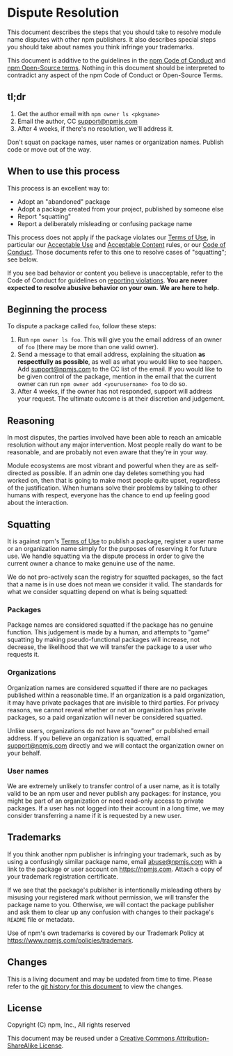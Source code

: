 # Dispute Resolution

This document describes the steps that you should take to resolve module
name disputes with other npm publishers.  It also describes special steps
you should take about names you think infringe your trademarks.

This document is additive to the guidelines in the
[npm Code of Conduct](https://www.npmjs.com/policies/conduct) and
[npm Open-Source terms](https://www.npmjs.com/policies/open-source-terms).
Nothing in this document should be interpreted to contradict any aspect
of the npm Code of Conduct or Open-Source Terms.

## tl;dr

1. Get the author email with `npm owner ls <pkgname>`
2. Email the author, CC <support@npmjs.com>
3. After 4 weeks, if there's no resolution, we'll address it.

Don't squat on package names, user names or organization names.
Publish code or move out of the way.

## When to use this process

This process is an excellent way to:

* Adopt an "abandoned" package
* Adopt a package created from your project, published by someone else
* Report "squatting"
* Report a deliberately misleading or confusing package name

This process does not apply if the package violates our
[Terms of Use](https://www.npmjs.com/policies/open-source-terms),
in particular our
[Acceptable Use](https://www.npmjs.com/policies/open-source-terms#acceptable-use)
and [Acceptable Content](https://www.npmjs.com/policies/open-source-terms)
rules, or our [Code of Conduct](https://www.npmjs.com/policies/conduct).
Those documents refer to this one to resolve cases of "squatting"; see
below.

If you see bad behavior or content you believe is unacceptable, refer to
the Code of Conduct for guidelines on
[reporting violations](https://www.npmjs.com/policies/conduct#reporting-violations-of-this-code-of-conduct).
**You are never expected to resolve abusive behavior on your own.**
**We are here to help.**

## Beginning the process

To dispute a package called `foo`, follow these steps:

1. Run `npm owner ls foo`.  This will give you the email address of
   an owner of `foo` (there may be more than one valid owner).
2. Send a message to that email address, explaining the situation
   **as respectfully as possible**, as well as what you would like
   to see happen. Add <support@npmjs.com> to the CC list of the email.
   If you would like to be given control of the package, mention
   in the email that the current owner can run
   `npm owner add <yourusername> foo` to do so.
3. After 4 weeks, if the owner has not responded, support will
   address your request. The ultimate outcome is at their discretion and judgement.

## Reasoning

In most disputes, the parties involved have been able
to reach an amicable resolution without any major intervention. Most
people really do want to be reasonable, and are probably not even
aware that they're in your way.

Module ecosystems are most vibrant and powerful when they are as
self-directed as possible.  If an admin one day deletes something you
had worked on, then that is going to make most people quite upset,
regardless of the justification.  When humans solve their problems by
talking to other humans with respect, everyone has the chance to end
up feeling good about the interaction.

## Squatting

It is against npm's
[Terms of Use](https://www.npmjs.com/policies/open-source-terms#acceptable-content)
to publish a package, register a user name or an organization name
simply for the purposes of reserving it for future use. We handle
squatting via the dispute process in order to give the current owner
a chance to make genuine use of the name.

We do not pro-actively scan the registry for squatted packages, so
the fact that a name is in use does not mean we consider it valid.
The standards for what we consider squatting depend on what is being
squatted:

### Packages

Package names are considered squatted if the package has no genuine
function. This judgement is made by a human, and attempts to "game"
squatting by making pseudo-functional packages will increase, not
decrease, the likelihood that we will transfer the package to a user
who requests it.

### Organizations

Organization names are considered squatted if there are no packages
published within a reasonable time. If an organization is a paid
organization, it may have private packages that are invisible to
third parties. For privacy reasons, we cannot reveal whether or not
an organization has private packages, so a paid organization will
never be considered squatted.

Unlike users, organizations do not have an "owner" or published
email address. If you believe an organization is squatted, email
<support@npmjs.com> directly and we will contact the organization
owner on your behalf.

### User names

We are extremely unlikely to transfer control of a user name, as it
is totally valid to be an npm user and never publish any packages:
for instance, you might be part of an organization or need read-only
access to private packages. If a user has not logged into their account
in a long time, we may consider transferring a name if it is requested
by a new user.


## Trademarks

If you think another npm publisher is infringing your trademark, such as
by using a confusingly similar package name, email <abuse@npmjs.com> with
a link to the package or user account on <https://npmjs.com>.  Attach a
copy of your trademark registration certificate.

If we see that the package's publisher is intentionally misleading others
by misusing your registered mark without permission, we will transfer the
package name to you.  Otherwise, we will contact the package publisher
and ask them to clear up any confusion with changes to their package's
`README` file or metadata.

Use of npm's own trademarks is covered by our Trademark Policy at
<https://www.npmjs.com/policies/trademark>.

## Changes

This is a living document and may be updated from time to time.
Please refer to the [git history for this
document](https://github.com/npm/policies/commits/master/disputes.md)
to view the changes.

## License

Copyright (C) npm, Inc., All rights reserved

This document may be reused under a [Creative Commons
Attribution-ShareAlike
License](https://creativecommons.org/licenses/by-sa/4.0/).
